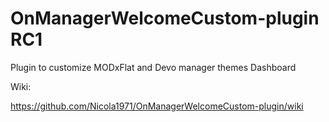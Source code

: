 OnManagerWelcomeCustom-plugin RC1
=============================

Plugin to customize MODxFlat and Devo manager themes Dashboard

Wiki:

https://github.com/Nicola1971/OnManagerWelcomeCustom-plugin/wiki
